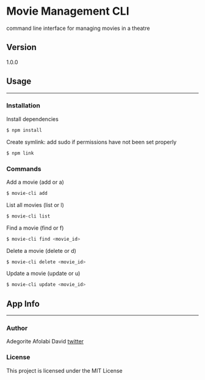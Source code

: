 # Movie Management CLI

command line interface for managing movies in a theatre

## Version

1.0.0

## Usage

---

### Installation

Install dependencies

```bash
$ npm install
```

Create symlink:
add sudo if permissions have not been set properly

```bash
$ npm link
```

### Commands

Add a movie (add or a)

```bash
$ movie-cli add
```

List all movies (list or l)

```bash
$ movie-cli list
```

Find a movie (find or f)

```bash
$ movie-cli find <movie_id>
```

Delete a movie (delete or d)

```bash
$ movie-cli delete <movie_id>
```

Update a movie (update or u)

```bash
$ movie-cli update <movie_id>
```

## App Info

---

### Author

Adegorite Afolabi David [twitter](https://twitter.com/story_of_afro, "story of afro")

### License

This project is licensed under the MIT License
